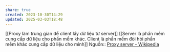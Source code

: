 ```yaml
---
share: true
created: 2023-10-30T14:29
updated: 2025-03-03T18:48
---
```

[[Proxy làm trung gian để client lấy dữ liệu từ server]]
[[Server là phần mềm cung cấp dữ liệu cho phần mềm khác. Client là phần mềm đòi hỏi phần mềm khác cung cấp dữ liệu cho mình]]
Nguồn:: [Proxy server - Wikipedia](https://en.wikipedia.org/wiki/Proxy_server)